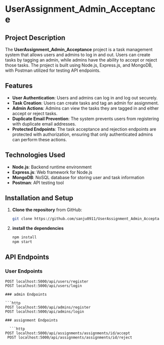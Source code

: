 # UserAssignment_Admin_Acceptance

## Project Description

The **UserAssignment_Admin_Acceptance** project is a task management system that allows users and admins to log in and out. Users can create tasks by tagging an admin, while admins have the ability to accept or reject those tasks. The project is built using Node.js, Express.js, and MongoDB, with Postman utilized for testing API endpoints.

## Features

- **User Authentication**: Users and admins can log in and log out securely.
- **Task Creation**: Users can create tasks and tag an admin for assignment.
- **Admin Actions**: Admins can view the tasks they are tagged in and either accept or reject tasks.
- **Duplicate Email Prevention**: The system prevents users from registering with duplicate email addresses.
- **Protected Endpoints**: The task acceptance and rejection endpoints are protected with authorization, ensuring that only authenticated admins can perform these actions.

## Technologies Used

- **Node.js**: Backend runtime environment
- **Express.js**: Web framework for Node.js
- **MongoDB**: NoSQL database for storing user and task information
- **Postman**: API testing tool

## Installation and Setup

1. **Clone the repository** from GitHub:
   ```bash
   git clone https://github.com/sanju0911/UserAssignment_Admin_Acceptance.git 
2. **install the dependencies**
   ```bash
   npm install
   npm start


## API Endpoints

### User Endpoints

  ```http
  POST localhost:5000/api/users/register
  POST localhost:5000/api/users/login

### admin Endpoints
  
  ```http
  POST localhost:5000/api/admins/register
  POST localhost:5000/api/admins/login

### assignment Endpoints

    ```http
  POST localhost:5000/api/assignments/assignments/id/accept
   POST localhost:5000/api/assignments/assignments/id/reject
